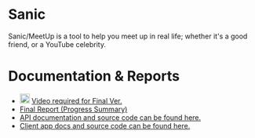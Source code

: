 # Sanic

Sanic/MeetUp is a tool to help you meet up in real life; whether it's a good
friend, or a YouTube celebrity.

# Documentation & Reports
- <img src=https://image.freepik.com/free-icon/youtube-symbol_318-64721.jpg width='20px' height='auto'/> [Video required for Final Ver.](https://youtu.be/86L2xrDqnQM)
- [Final Report (Progress  Summary)](./final.report.md)
- [API documentation and source code can be found here.](https://github.com/UTSCC09/sanic/tree/master/server)
- [Client app docs and source code can be found here.](https://github.com/UTSCC09/sanic/tree/master/client/)

<!-- DEV ONLY -->
<!-- # TODO:

- [x] Fix token/username prop passing (Brandon)
- [x] Fix TabBar (Brandon)
- [x] Discover Tab View (IP) (Daniel)
- [x] Fix routes on client (Daniel)
- [x] Unfollow (Client) (Needs Cleanup/extra Testing) (Daniel)
- [x] follow (Client) (Needs Cleanup/extra Testing) (IP) (Daniel)
- [x] Status detail View (IPR)
- [x] Update location
- [x] Sign Up page
- [ ] More info on account page
- [ ] Styles
- [x] log out

#### Ongoing:

- [ ] Cleaning/Fixing Backend (Kiwi)
- [ ] Error handling so client doesn't crash
- [x] API Documentation
- [x] Video Presentation
-->
